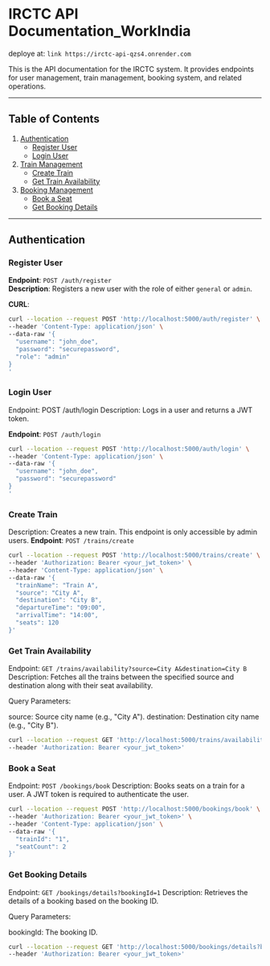 # IRCTC API Documentation_WorkIndia

deploye at: ``` link https://irctc-api-qzs4.onrender.com  ```

This is the API documentation for the IRCTC system. It provides endpoints for user management, train management, booking system, and related operations.

---

## Table of Contents

1. [Authentication](#authentication)
    - [Register User](#register-user)
    - [Login User](#login-user)
2. [Train Management](#train-management)
    - [Create Train](#create-train)
    - [Get Train Availability](#get-train-availability)
3. [Booking Management](#booking-management)
    - [Book a Seat](#book-a-seat)
    - [Get Booking Details](#get-booking-details)

---

## Authentication

### Register User

**Endpoint**: `POST /auth/register`  
**Description**: Registers a new user with the role of either `general` or `admin`.

**CURL**:
```bash
curl --location --request POST 'http://localhost:5000/auth/register' \
--header 'Content-Type: application/json' \
--data-raw '{
  "username": "john_doe",
  "password": "securepassword",
  "role": "admin"
}
'
```
### Login User
Endpoint: POST /auth/login
Description: Logs in a user and returns a JWT token.

**Endpoint**: `POST /auth/login`  

```bash
curl --location --request POST 'http://localhost:5000/auth/login' \
--header 'Content-Type: application/json' \
--data-raw '{
  "username": "john_doe",
  "password": "securepassword"
}
'
```
### Create Train
Description: Creates a new train. This endpoint is only accessible by admin users.
**Endpoint**: `POST /trains/create`  
```bash
curl --location --request POST 'http://localhost:5000/trains/create' \
--header 'Authorization: Bearer <your_jwt_token>' \
--header 'Content-Type: application/json' \
--data-raw '{
  "trainName": "Train A",
  "source": "City A",
  "destination": "City B",
  "departureTime": "09:00",
  "arrivalTime": "14:00",
  "seats": 120
}'
```

### Get Train Availability

Endpoint: `GET /trains/availability?source=City A&destination=City B`
Description: Fetches all the trains between the specified source and destination along with their seat availability.

Query Parameters:

source: Source city name (e.g., "City A").
destination: Destination city name (e.g., "City B").

```bash
curl --location --request GET 'http://localhost:5000/trains/availability?source=City A&destination=City B' \
--header 'Authorization: Bearer <your_jwt_token>'
```

### Book a Seat
Endpoint: `POST /bookings/book`
Description: Books seats on a train for a user. A JWT token is required to authenticate the user.

```bash
curl --location --request POST 'http://localhost:5000/bookings/book' \
--header 'Authorization: Bearer <your_jwt_token>' \
--header 'Content-Type: application/json' \
--data-raw '{
  "trainId": "1",
  "seatCount": 2
}'
```

### Get Booking Details
Endpoint: `GET /bookings/details?bookingId=1`
Description: Retrieves the details of a booking based on the booking ID.

Query Parameters:

bookingId: The booking ID.

```bash
curl --location --request GET 'http://localhost:5000/bookings/details?bookingId=1' \
--header 'Authorization: Bearer <your_jwt_token>'
```

